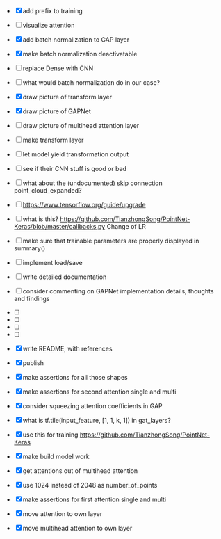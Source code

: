 - [X] add prefix to training
- [ ] visualize attention
- [X] add batch normalization to GAP layer
- [X] make batch normalization deactivatable
- [ ] replace Dense with CNN
- [ ] what would batch normalization do in our case?
- [X] draw picture of transform layer
- [X] draw picture of GAPNet
- [ ] draw picture of multihead attention layer
- [ ] make transform layer
- [ ] let model yield transformation output
- [ ] see if their CNN stuff is good or bad
- [ ] what about the (undocumented) skip connection point_cloud_expanded?
- [ ] https://www.tensorflow.org/guide/upgrade
- [ ] what is this? https://github.com/TianzhongSong/PointNet-Keras/blob/master/callbacks.py Change of LR
- [ ] make sure that trainable parameters are properly displayed in summary()
- [ ] implement load/save
- [ ] write detailed documentation
- [ ] consider commenting on GAPNet implementation details, thoughts and findings
- [ ]
- [ ]
- [ ]
- [ ]



- [X] write README, with references
- [X] publish
- [X] make assertions for all those shapes
- [X] make assertions for second attention single and multi
- [X] consider squeezing attention coefficients in GAP
- [X] what is tf.tile(input_feature, [1, 1, k, 1]) in gat_layers?
- [X] use this for training https://github.com/TianzhongSong/PointNet-Keras
- [X] make build model work
- [X] get attentions out of multihead attention
- [X] use 1024 instead of 2048 as number_of_points
- [X] make assertions for first attention single and multi
- [X] move attention to own layer
- [X] move multihead attention to own layer

